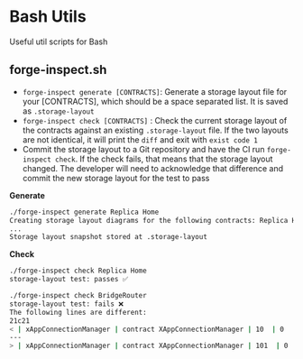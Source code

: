 # Bash Utils

Useful util scripts for Bash

## forge-inspect.sh

- `forge-inspect generate [CONTRACTS]`: Generate a storage layout file for your [CONTRACTS], which should be a space separated list. It is saved as `.storage-layout`
- `forge-inspect check [CONTRACTS]` : Check the current storage layout of the contracts against an existing `.storage-layout` file. If the two layouts are not identical, it will print the `diff` and exit with `exist code 1`
- Commit the storage layout to a Git repository and have the CI run `forge-inspect check`. If the check fails, that means that the storage layout changed. The developer will need to acknowledge that difference and commit the new storage layout for the test to pass

**Generate**

```bash
./forge-inspect generate Replica Home
Creating storage layout diagrams for the following contracts: Replica Home
...
Storage layout snapshot stored at .storage-layout
```

**Check**

```bash
./forge-inspect check Replica Home
storage-layout test: passes ✅
```

```bash
./forge-inspect check BridgeRouter
storage-layout test: fails ❌
The following lines are different:
21c21
< | xAppConnectionManager | contract XAppConnectionManager | 10  | 0      | 20    | packages/contracts-bridge/contracts/BridgeRouter.sol:BridgeRouter |
---
> | xAppConnectionManager | contract XAppConnectionManager | 101  | 0      | 20    | packages/contracts-bridge/contracts/BridgeRouter.sol:BridgeRouter |
```
